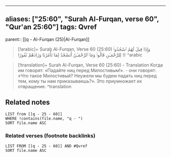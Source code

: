 
---
aliases: ["25:60", "Surah Al-Furqan, verse 60", "Qur'an 25:60"]
tags: Qvref
---

parent:: [[q - Al-Furqan (25)|Al-Furqan]]

> [!arabic]+ Surah Al-Furqan, Verse 60 (25:60)
> <span class="quran-arabic">وَإِذَا قِيلَ لَهُمُ ٱسْجُدُوا۟ لِلرَّحْمَـٰنِ قَالُوا۟ وَمَا ٱلرَّحْمَـٰنُ أَنَسْجُدُ لِمَا تَأْمُرُنَا وَزَادَهُمْ نُفُورًا ۩</span>
^arabic

> [!translation]+ Surah Al-Furqan, Verse 60 (25:60) - Translation
> Когда им говорят: «Падайте ниц перед Милостивым!». - они говорят: «Что такое Милостивый? Неужели мы будем падать ниц перед тем, кому ты нам приказываешь?». Это приумножает их отвращение.
^translation



## Related notes
```dataview
LIST from [[q - 25 - 60]]
WHERE !contains(file.name, "q - ")
SORT file.name ASC
```

### Related verses (footnote backlinks)
```dataview
LIST FROM [[q - 25 - 60]] AND #Qvref
SORT file.name ASC
```


